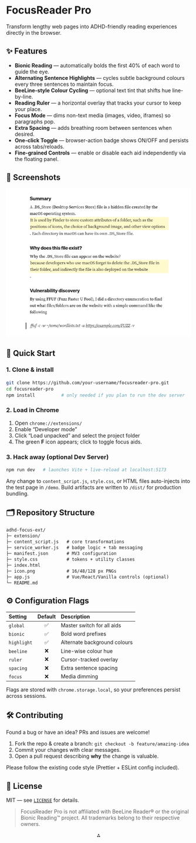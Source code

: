 # FocusReader Pro <!-- omit in toc -->

Transform lengthy web pages into ADHD-friendly reading experiences directly in the browser.

## ✨ Features

- **Bionic Reading** — automatically bolds the first 40% of each word to guide the eye.
- **Alternating Sentence Highlights** — cycles subtle background colours every three sentences to maintain focus.
- **BeeLine-style Colour Cycling** — optional text tint that shifts hue line-by-line.
- **Reading Ruler** — a horizontal overlay that tracks your cursor to keep your place.
- **Focus Mode** — dims non-text media (images, video, iframes) so paragraphs pop.
- **Extra Spacing** — adds breathing room between sentences when desired.
- **One-click Toggle** — browser-action badge shows ON/OFF and persists across tabs/reloads.
- **Fine-grained Controls** — enable or disable each aid independently via the floating panel.


## 📸 Screenshots

![Screenshot.](https://github.com/xerocorps/adhd-focus-ext/blob/main/demo.png)

## 🚀 Quick Start

### 1. Clone \& install

```bash
git clone https://github.com/your-username/focusreader-pro.git
cd focusreader-pro
npm install          # only needed if you plan to run the dev server
```


### 2. Load in Chrome

1. Open `chrome://extensions/`
2. Enable “Developer mode”
3. Click “Load unpacked” and select the project folder
4. The green **F** icon appears; click to toggle focus aids.

### 3. Hack away (optional Dev Server)

```bash
npm run dev   # launches Vite + live-reload at localhost:5173
```

Any change to `content_script.js`, `style.css`, or HTML files auto-injects into the test page in `/demo`. Build artifacts are written to `/dist/` for production bundling.

## 🗂️ Repository Structure

```
adhd-focus-ext/
├─ extension/
├─ content_script.js   # core transformations
├─ service_worker.js   # badge logic + tab messaging
├─ manifest.json       # MV3 configuration
├─ style.css           # tokens + utility classes
├─ index.html
├─ icon.png            # 16/48/128 px PNGs
├─ app.js              # Vue/React/Vanilla controls (optional)
└─ README.md
```


## ⚙️ Configuration Flags

| Setting | Default | Description |
| :-- | :--: | :-- |
| `global` | ✅ | Master switch for all aids |
| `bionic` | ✅ | Bold word prefixes |
| `highlight` | ✅ | Alternate background colours |
| `beeline` | ❌ | Line-wise colour hue |
| `ruler` | ❌ | Cursor-tracked overlay |
| `spacing` | ❌ | Extra sentence spacing |
| `focus` | ❌ | Media dimming |

Flags are stored with `chrome.storage.local`, so your preferences persist across sessions.

## 🛠️ Contributing

Found a bug or have an idea? PRs and issues are welcome!

1. Fork the repo \& create a branch:
`git checkout -b feature/amazing-idea`
2. Commit your changes with clear messages.
3. Open a pull request describing **why** the change is valuable.

Please follow the existing code style (Prettier + ESLint config included).

## 📄 License

MIT — see [`LICENSE`](LICENSE) for details.

> FocusReader Pro is not affiliated with BeeLine Reader® or the original Bionic Reading™ project. All trademarks belong to their respective owners.

<div style="text-align: center">⁂</div>

